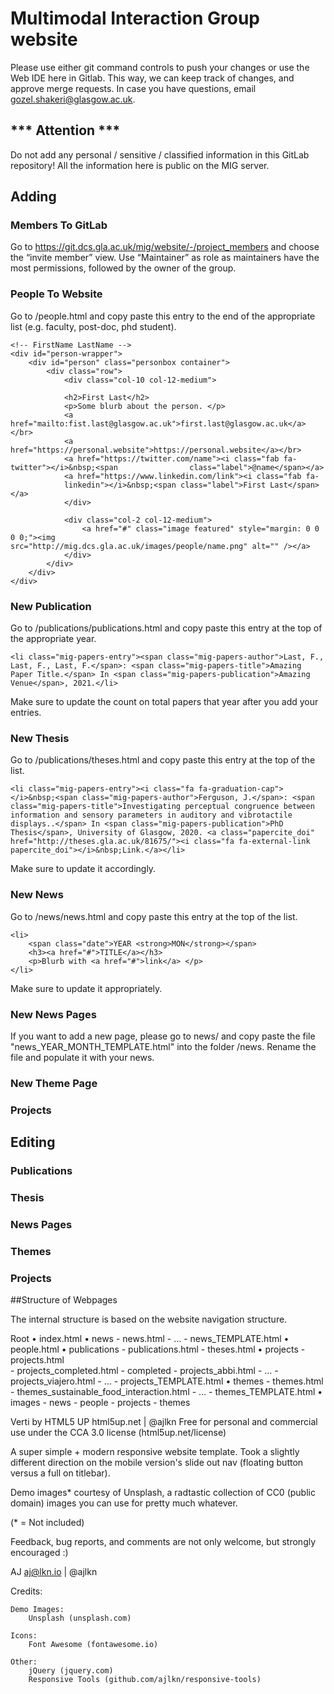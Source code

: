 # Multimodal Interaction Group website

Please use either git command controls to push your changes or use the Web IDE here in Gitlab. This way, we can keep track of changes, and approve merge requests. In case you have questions, email gozel.shakeri@glasgow.ac.uk. 

## *** Attention *** 

Do not add any personal / sensitive / classified information in this GitLab repository! All the information here is public on the MIG server. 

## Adding 

### Members To GitLab

Go to https://git.dcs.gla.ac.uk/mig/website/-/project_members and choose the “invite member” view. Use “Maintainer” as role as maintainers have the most permissions, followed by the owner of the group. 

### People To Website

Go to /people.html and copy paste this entry to the end of the appropriate list (e.g. faculty, post-doc, phd student).

```
<!-- FirstName LastName -->
<div id="person-wrapper">
	<div id="person" class="personbox container">
		<div class="row">
			<div class="col-10 col-12-medium">
			
			<h2>First Last</h2>
			<p>Some blurb about the person. </p>
			<a href="mailto:fist.last@glasgow.ac.uk">first.last@glasgow.ac.uk</a></br>
			<a href="https://personal.website">https://personal.website</a></br>
			<a href="https://twitter.com/name"><i class="fab fa-twitter"></i>&nbsp;<span 				class="label">@name</span></a>
			<a href="https://www.linkedin.com/link"><i class="fab fa-				
			linkedin"></i>&nbsp;<span class="label">First Last</span></a>
			</div>

			<div class="col-2 col-12-medium">
				<a href="#" class="image featured" style="margin: 0 0 0 0;"><img 						src="http://mig.dcs.gla.ac.uk/images/people/name.png" alt="" /></a>
			</div>
		</div>
	</div>
</div>
```

### New Publication

Go to /publications/publications.html and copy paste this entry at the top of the appropriate year. 

```
<li class="mig-papers-entry"><span class="mig-papers-author">Last, F., Last, F., Last, F.</span>: <span class="mig-papers-title">Amazing Paper Title.</span> In <span class="mig-papers-publication">Amazing Venue</span>, 2021.</li>
```

Make sure to update the count on total papers that year after you add your entries. 

### New Thesis

Go to /publications/theses.html and copy paste this entry at the top of the list. 

```
<li class="mig-papers-entry"><i class="fa fa-graduation-cap"></i>&nbsp;<span class="mig-papers-author">Ferguson, J.</span>: <span class="mig-papers-title">Investigating perceptual congruence between information and sensory parameters in auditory and vibrotactile displays..</span> In <span class="mig-papers-publication">PhD Thesis</span>, University of Glasgow, 2020. <a class="papercite_doi" href="http://theses.gla.ac.uk/81675/"><i class="fa fa-external-link papercite_doi"></i>&nbsp;Link.</a></li>
```

Make sure to update it accordingly. 

### New News

Go to /news/news.html and copy paste this entry at the top of the list. 

```
<li>
    <span class="date">YEAR <strong>MON</strong></span>
    <h3><a href="#">TITLE</a></h3>
    <p>Blurb with <a href="#">link</a> </p>
</li>
```

Make sure to update it appropriately. 

### New News Pages

If you want to add a new page, please go to news/ and copy paste the file "news_YEAR_MONTH_TEMPLATE.html" into the folder /news. Rename the file and populate it with your news. 

### New Theme Page



### Projects

## Editing

### Publications

### Thesis

### News Pages

### Themes

### Projects

##Structure of Webpages

The internal structure is based on the website navigation structure. 

Root
    • index.html
    • news
        - news.html
        - … 
        - news_TEMPLATE.html
    • people.html
    • publications
        - publications.html
        - theses.html
    • projects 
        - projects.html 			
        - projects_completed.html 
        - completed
            - projects_abbi.html
            - …
        - projects_viajero.html
        - …
        - projects_TEMPLATE.html
    • themes
        - themes.html
        - themes_sustainable_food_interaction.html
        - …
        - themes_TEMPLATE.html
    • images
        - news
        - people
        - projects
        - themes



Verti by HTML5 UP
html5up.net | @ajlkn
Free for personal and commercial use under the CCA 3.0 license (html5up.net/license)


A super simple + modern responsive website template. Took a slightly different direction
on the mobile version's slide out nav (floating button versus a full on titlebar).

Demo images* courtesy of Unsplash, a radtastic collection of CC0 (public domain) images
you can use for pretty much whatever.

(* = Not included)

Feedback, bug reports, and comments are not only welcome, but strongly encouraged :)

AJ
aj@lkn.io | @ajlkn


Credits:

	Demo Images:
		Unsplash (unsplash.com)

	Icons:
		Font Awesome (fontawesome.io)

	Other:
		jQuery (jquery.com)
		Responsive Tools (github.com/ajlkn/responsive-tools)
